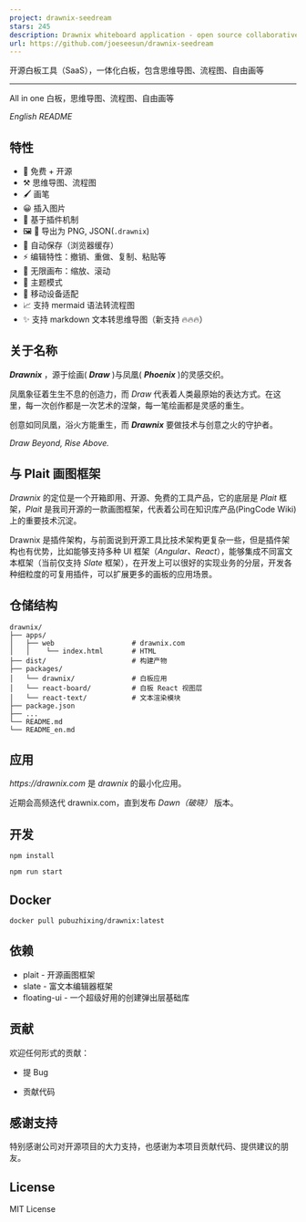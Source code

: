 ```yaml
---
project: drawnix-seedream
stars: 245
description: Drawnix whiteboard application - open source collaborative drawing tool with mind maps, flowcharts, and free drawing capabilities
url: https://github.com/joeseesun/drawnix-seedream
---
```


开源白板工具（SaaS），一体化白板，包含思维导图、流程图、自由画等  

-------------------------------------

All in one 白板，思维导图、流程图、自由画等

  

_English README_

特性
--

-   💯 免费 + 开源
-   ⚒️ 思维导图、流程图
-   🖌 画笔
-   😀 插入图片
-   🚀 基于插件机制
-   🖼️ 📃 导出为 PNG, JSON(`.drawnix`)
-   💾 自动保存（浏览器缓存）
-   ⚡ 编辑特性：撤销、重做、复制、粘贴等
-   🌌 无限画布：缩放、滚动
-   🎨 主题模式
-   📱 移动设备适配
-   📈 支持 mermaid 语法转流程图
-   ✨ 支持 markdown 文本转思维导图（新支持 🔥🔥🔥）

关于名称
----

_**Drawnix**_ ，源于绘画( _**Draw**_ )与凤凰( _**Phoenix**_ )的灵感交织。

凤凰象征着生生不息的创造力，而 _Draw_ 代表着人类最原始的表达方式。在这里，每一次创作都是一次艺术的涅槃，每一笔绘画都是灵感的重生。

创意如同凤凰，浴火方能重生，而 _**Drawnix**_ 要做技术与创意之火的守护者。

_Draw Beyond, Rise Above._

与 Plait 画图框架
------------

_Drawnix_ 的定位是一个开箱即用、开源、免费的工具产品，它的底层是 _Plait_ 框架，_Plait_ 是我司开源的一款画图框架，代表着公司在知识库产品(PingCode Wiki)上的重要技术沉淀。

Drawnix 是插件架构，与前面说到开源工具比技术架构更复杂一些，但是插件架构也有优势，比如能够支持多种 UI 框架（_Angular、React_），能够集成不同富文本框架（当前仅支持 _Slate_ 框架），在开发上可以很好的实现业务的分层，开发各种细粒度的可复用插件，可以扩展更多的画板的应用场景。

仓储结构
----

```
drawnix/
├── apps/
│   ├── web                   # drawnix.com
│   │    └── index.html       # HTML
├── dist/                     # 构建产物
├── packages/
│   └── drawnix/              # 白板应用
│   └── react-board/          # 白板 React 视图层
│   └── react-text/           # 文本渲染模块
├── package.json
├── ...
└── README.md
└── README_en.md

```

应用
--

_https://drawnix.com_ 是 _drawnix_ 的最小化应用。

近期会高频迭代 drawnix.com，直到发布 _Dawn（破晓）_ 版本。

开发
--

```
npm install

npm run start
```

Docker
------

```
docker pull pubuzhixing/drawnix:latest
```

依赖
--

-   plait - 开源画图框架
-   slate - 富文本编辑器框架
-   floating-ui - 一个超级好用的创建弹出层基础库

贡献
--

欢迎任何形式的贡献：

-   提 Bug
    
-   贡献代码
    

感谢支持
----

特别感谢公司对开源项目的大力支持，也感谢为本项目贡献代码、提供建议的朋友。

License
-------

MIT License
